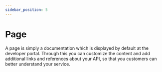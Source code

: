 ```yaml
---
sidebar_position: 5
---
```


# Page

A page is simply a documentation which is displayed by default at the developer
portal. Through this you can customize the content and add additional links and
references about your API, so that you customers can better understand your
service.

